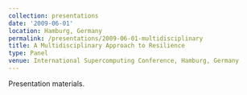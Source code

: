 ```yaml
---
collection: presentations
date: '2009-06-01'
location: Hamburg, Germany
permalink: /presentations/2009-06-01-multidisciplinary
title: A Multidisciplinary Approach to Resilience
type: Panel
venue: International Supercomputing Conference, Hamburg, Germany
---
```


Presentation materials.
